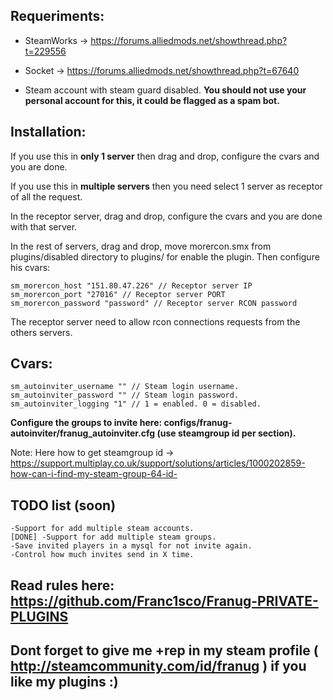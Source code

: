 ## Requeriments:


* SteamWorks -> https://forums.alliedmods.net/showthread.php?t=229556

* Socket -> https://forums.alliedmods.net/showthread.php?t=67640

* Steam account with steam guard disabled. **You should not use your personal account for this, it could be flagged as a spam bot.**


## Installation:


If you use this in **only 1 server** then drag and drop, configure the cvars and you are done.


If you use this in **multiple servers** then you need select 1 server as receptor of all the request.

In the receptor server, drag and drop, configure the cvars and you are done with that server.

In the rest of servers, drag and drop, move morercon.smx from plugins/disabled directory to plugins/ for enable the plugin. Then configure his cvars:
```
sm_morercon_host "151.80.47.226" // Receptor server IP
sm_morercon_port "27016" // Receptor server PORT
sm_morercon_password "password" // Receptor server RCON password
```

The receptor server need to allow rcon connections requests from the others servers.


## Cvars:
```
sm_autoinviter_username "" // Steam login username.
sm_autoinviter_password "" // Steam login password.
sm_autoinviter_logging "1" // 1 = enabled. 0 = disabled.
```

**Configure the groups to invite here: configs/franug-autoinviter/franug_autoinviter.cfg (use steamgroup id per section).**


Note: Here how to get steamgroup id -> https://support.multiplay.co.uk/support/solutions/articles/1000202859-how-can-i-find-my-steam-group-64-id-


## TODO list (soon)
```
-Support for add multiple steam accounts.
[DONE] -Support for add multiple steam groups.
-Save invited players in a mysql for not invite again.
-Control how much invites send in X time.
```


## Read rules here: https://github.com/Franc1sco/Franug-PRIVATE-PLUGINS
## Dont forget to give me +rep in my steam profile ( http://steamcommunity.com/id/franug ) if you like my plugins :)